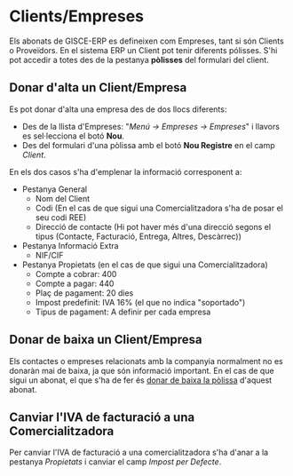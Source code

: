 # Clients/Empreses

Els abonats de GISCE-ERP es defineixen com Empreses, tant si són Clients o Proveïdors.
En el sistema ERP un Client pot tenir diferents pólisses. S'hi pot accedir a totes
des de la pestanya **pòlisses** del formulari del client.

## Donar d'alta un Client/Empresa

Es pot donar d'alta una empresa des de dos llocs diferents:

* Des de la llista d'Empreses: "_Menú → Empreses → Empreses_" i llavors es
  sel·lecciona el botó **Nou**.
* Des del formulari d'una pòlissa amb el botó **Nou Registre** en el camp _Client_.

En els dos casos s'ha d'emplenar la informació corresponent a:

* Pestanya General
  * Nom del Client
  * Codi (En el cas de que sigui una Comercialitzadora s'ha de posar el seu codi REE)
  * Direcció de contacte (Hi pot haver més d'una direcció segons el tipus
    (Contacte, Facturació, Entrega, Altres, Descàrrec))
* Pestanya Informació Extra
  * NIF/CIF
* Pestanya Propietats (en el cas de que sigui una Comercialitzadora)
  * Compte a cobrar: 400
  * Compte a pagar: 440
  * Plaç de pagament: 20 dies
  * Impost predefinit: IVA 16% (el que no indica "soportado")
  * Tipus de pagament: A definir per cada empresa

## Donar de baixa un Client/Empresa

Els contactes o empreses relacionats amb la companyia normalment no es donaràn
mai de baixa, ja que són informació important. En el cas de que sigui un abonat,
el que s'ha de fer és [donar de baixa la pòlissa](polisses.md#donar-de-baixa-una-polissa)
d'aquest abonat.

## Canviar l'IVA de facturació a una Comercialitzadora

Per canviar l'IVA de facturació a una comercialitzadora s'ha d'anar a la pestanya
_Propietats_ i canviar el camp _Impost per Defecte_.
